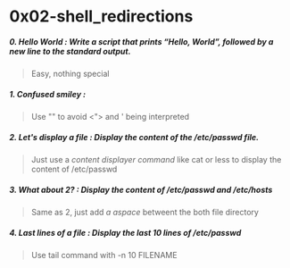 # 0x02-shell_redirections

##### 0. Hello World :  Write a script that prints “Hello, World”, followed by a new line to the standard output.
> Easy, nothing special

##### 1. Confused smiley :
> Use "" to avoid <"> and ' being interpreted

##### 2. Let's display a file : Display the content of the /etc/passwd file.
> Just use a *content displayer command* like cat or less to display the content of /etc/passwd

##### 3. What about 2? : Display the content of /etc/passwd and /etc/hosts
> Same as 2, just add  *a  aspace* betweent the both file directory

##### 4. Last lines of a file : Display the last 10 lines of /etc/passwd
> Use tail command with -n 10 FILENAME

